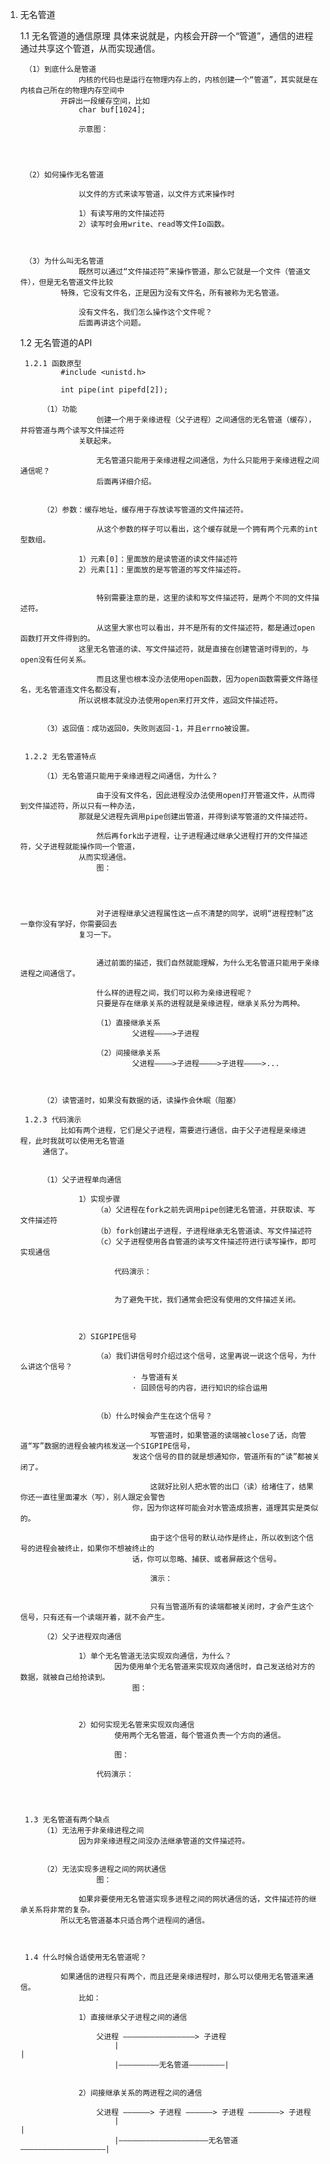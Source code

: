 1. 无名管道 	
		
	1.1 无名管道的通信原理
			具体来说就是，内核会开辟一个“管道”，通信的进程通过共享这个管道，从而实现通信。
			
			
		（1）到底什么是管道
					内核的代码也是运行在物理内存上的，内核创建一个“管道”，其实就是在内核自己所在的物理内存空间中
				开辟出一段缓存空间，比如
					char buf[1024];
			
					示意图：
					
					
					

		（2）如何操作无名管道
		
					以文件的方式来读写管道，以文件方式来操作时
					
					1）有读写用的文件描述符
					2）读写时会用write、read等文件Io函数。
					
					
					
		（3）为什么叫无名管道
					既然可以通过“文件描述符”来操作管道，那么它就是一个文件（管道文件），但是无名管道文件比较
				特殊，它没有文件名，正是因为没有文件名，所有被称为无名管道。
					
					没有文件名，我们怎么操作这个文件呢？
					后面再讲这个问题。
					

					
	1.2 无名管道的API
	
		1.2.1 函数原型
				#include <unistd.h>
				
				int pipe(int pipefd[2]);
				
			（1）功能
						创建一个用于亲缘进程（父子进程）之间通信的无名管道（缓存），并将管道与两个读写文件描述符
					关联起来。
					
						无名管道只能用于亲缘进程之间通信，为什么只能用于亲缘进程之间通信呢？
						后面再详细介绍。
						

			（2）参数：缓存地址，缓存用于存放读写管道的文件描述符。
			
						从这个参数的样子可以看出，这个缓存就是一个拥有两个元素的int型数组。
						
					1）元素[0]：里面放的是读管道的读文件描述符
					2）元素[1]：里面放的是写管道的写文件描述符。
					
					
						特别需要注意的是，这里的读和写文件描述符，是两个不同的文件描述符。
					
						从这里大家也可以看出，并不是所有的文件描述符，都是通过open函数打开文件得到的。
					这里无名管道的读、写文件描述符，就是直接在创建管道时得到的，与open没有任何关系。
					
						而且这里也根本没办法使用open函数，因为open函数需要文件路径名，无名管道连文件名都没有，
					所以说根本就没办法使用open来打开文件，返回文件描述符。
				
				
			（3）返回值：成功返回0，失败则返回-1，并且errno被设置。
					
					
		1.2.2 无名管道特点	
		
			（1）无名管道只能用于亲缘进程之间通信，为什么？
						
						由于没有文件名，因此进程没办法使用open打开管道文件，从而得到文件描述符，所以只有一种办法，
					那就是父进程先调用pipe创建出管道，并得到读写管道的文件描述符。
					
						然后再fork出子进程，让子进程通过继承父进程打开的文件描述符，父子进程就能操作同一个管道，
					从而实现通信。
						图：
						
					
					
					
						对子进程继承父进程属性这一点不清楚的同学，说明“进程控制”这一章你没有学好，你需要回去
					复习一下。
					
						
						通过前面的描述，我们自然就能理解，为什么无名管道只能用于亲缘进程之间通信了。
						
						什么样的进程之间，我们可以称为亲缘进程呢？
						只要是存在继承关系的进程就是亲缘进程，继承关系分为两种。
						
						（1）直接继承关系
								父进程————>子进程
						
						（2）间接继承关系
								父进程————>子进程————>子进程————>...

							
							
			（2）读管道时，如果没有数据的话，读操作会休眠（阻塞）

		1.2.3 代码演示
				比如有两个进程，它们是父子进程，需要进行通信，由于父子进程是亲缘进程，此时我就可以使用无名管道
			通信了。
					
					
			（1）父子进程单向通信
			
					1）实现步骤
						（a）父进程在fork之前先调用pipe创建无名管道，并获取读、写文件描述符
						（b）fork创建出子进程，子进程继承无名管道读、写文件描述符
						（c）父子进程使用各自管道的读写文件描述符进行读写操作，即可实现通信
					
							代码演示：
					
							
							为了避免干扰，我们通常会把没有使用的文件描述关闭。
					

					
					2）SIGPIPE信号
						
						（a）我们讲信号时介绍过这个信号，这里再说一说这个信号，为什么讲这个信号？
								· 与管道有关
								· 回顾信号的内容，进行知识的综合运用
					
					
						（b）什么时候会产生在这个信号？
						
									写管道时，如果管道的读端被close了话，向管道“写”数据的进程会被内核发送一个SIGPIPE信号，
								发这个信号的目的就是想通知你，管道所有的“读”都被关闭了。
								
									这就好比别人把水管的出口（读）给堵住了，结果你还一直往里面灌水（写），别人跟定会警告
								你，因为你这样可能会对水管造成损害，道理其实是类似的。
									
									由于这个信号的默认动作是终止，所以收到这个信号的进程会被终止，如果你不想被终止的
								话，你可以忽略、捕获、或者屏蔽这个信号。
					
									演示：
					
						
									只有当管道所有的读端都被关闭时，才会产生这个信号，只有还有一个读端开着，就不会产生。

			（2）父子进程双向通信
			
					1）单个无名管道无法实现双向通信，为什么？
							因为使用单个无名管道来实现双向通信时，自己发送给对方的数据，就被自己给抢读到。
								图：
							
							
					
					2）如何实现无名管来实现双向通信
							使用两个无名管道，每个管道负责一个方向的通信。
							
							图：
								
						代码演示：
						

						
						
		1.3 无名管道有两个缺点
			（1）无法用于非亲缘进程之间
					因为非亲缘进程之间没办法继承管道的文件描述符。
					
					
			（2）无法实现多进程之间的网状通信
						图：

					如果非要使用无名管道实现多进程之间的网状通信的话，文件描述符的继承关系将非常的复杂。
				所以无名管道基本只适合两个进程间的通信。

				
				
		1.4 什么时候合适使用无名管道呢？
		
				如果通信的进程只有两个，而且还是亲缘进程时，那么可以使用无名管道来通信。
					比如：
					
					1）直接继承父子进程之间的通信
					
						父进程 ————————————————> 子进程
							|											 	  |
							|—————————无名管道————————|
						
						
					2）间接继承关系的两进程之间的通信			
					
						父进程 ——————> 子进程 ——————> 子进程 ———————> 子进程 
							|																								|
							|————————————————————无名管道———————————————————|